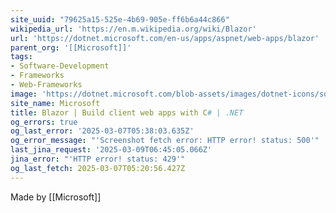 ```yaml
---
site_uuid: "79625a15-525e-4b69-905e-ff6b6a44c866"
wikipedia_url: 'https://en.m.wikipedia.org/wiki/Blazor'
url: 'https://dotnet.microsoft.com/en-us/apps/aspnet/web-apps/blazor'
parent_org: '[[Microsoft]]'
tags:
- Software-Development
- Frameworks
- Web-Frameworks
image: 'https://dotnet.microsoft.com/blob-assets/images/dotnet-icons/square.png'
site_name: Microsoft
title: Blazor | Build client web apps with C# | .NET
og_errors: true
og_last_error: '2025-03-07T05:38:03.635Z'
og_error_message: "'Screenshot fetch error: HTTP error! status: 500'"
last_jina_request: '2025-03-09T06:45:05.066Z'
jina_error: "'HTTP error! status: 429'"
og_last_fetch: 2025-03-07T05:20:56.427Z
---
```


Made by [[Microsoft]]


